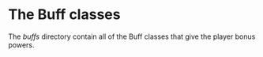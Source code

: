 # The Buff classes

The *buffs* directory contain all of the Buff classes that give the player bonus powers.